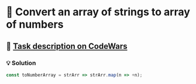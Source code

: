 # 📝 Convert an array of strings to array of numbers

## 🔗 [Task description on CodeWars](https://www.codewars.com/kata/5783d8f3202c0e486c001d23)

### 💡 Solution

```javascript
const toNumberArray = strArr => strArr.map(n => +n);
```
